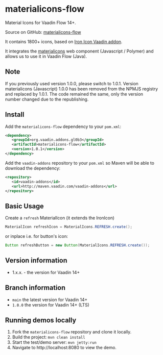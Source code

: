 # materialicons-flow
Material Icons for Vaadin Flow 14+.

Source on GitHub: [materialicons-flow](https://github.com/gl0b3/materialicons-flow)

It contains 1800+ icons, based on  [Iron Icon Vaadin addon](https://vaadin.com/directory/component/iron-icons/links).

It integrates the [materialicons](https://github.com/gl0b3/materialicons) web component (Javascript / Polymer) and allows us to use it in Vaadin Flow (Java).

## Note

If you previously used version 1.0.0, please switch to 1.0.1. Version materialicons (Javascript) 1.0.0 has been removed from the NPMJS registry and replaced by 1.0.1. The code remained the same, only the version number changed due to the republishing.

## Install

Add the `materialicons-flow` dependency to your `pom.xml`:
```xml
<dependency>
   <groupId>org.vaadin.addons.gl0b3</groupId>
   <artifactId>materialicons-flow</artifactId>
   <version>1.0.1</version>
</dependency>
```

Add the `vaadin-addons` repository to your `pom.xml` so Maven will be able to download the dependency:
```xml
<repository>
   <id>vaadin-addons</id>
   <url>http://maven.vaadin.com/vaadin-addons</url>
</repository>
```

## Basic Usage

Create a `refresh` MaterialIcon (it extends the IronIcon)
```java
MaterialIcon refreshIcon = MaterialIcons.REFRESH.create();
```
or inplace i.e. for button's icon:
```java
Button refreshButton = new Button(MaterialIcons.REFRESH.create());
```

## Version information
* 1.x.x. - the version for Vaadin 14+

## Branch information
* `main` the latest version for Vaadin 14+
* `1.0.0` the version for Vaadin 14+ (LTS)

## Running demos locally

1. Fork the `materialicons-flow` repository and clone it locally.
2. Build the project: `mvn clean install`
3. Start the test/demo server: `mvn jetty:run`
4. Navigate to http://localhost:8080 to view the demo.



